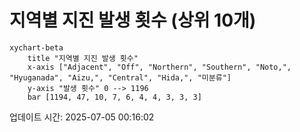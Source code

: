 # 지역별 지진 발생 횟수 (상위 10개)

```mermaid
xychart-beta
    title "지역별 지진 발생 횟수"
    x-axis ["Adjacent", "Off", "Northern", "Southern", "Noto,", "Hyuganada", "Aizu,", "Central", "Hida,", "미분류"]
    y-axis "발생 횟수" 0 --> 1196
    bar [1194, 47, 10, 7, 6, 4, 4, 3, 3, 3]
```

업데이트 시간: 2025-07-05 00:16:02
